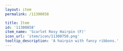 ```yaml
---
layout: item
permalink: /11300858

title: Item
id: '11300858'
item_name: 'Scarlet Rosy Hairpin (F)'
icon_url: 'item/icon/11300750.png'
tooltip_description: 'A hairpin with fancy ribbons.'
---
```

